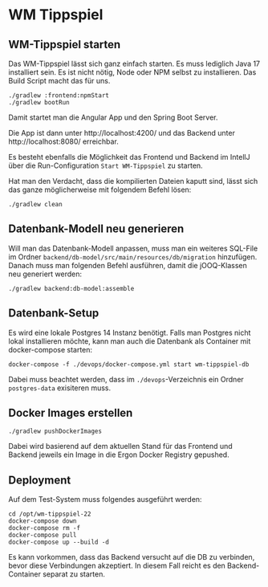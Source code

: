 # WM Tippspiel

## WM-Tippspiel starten

Das WM-Tippspiel lässt sich ganz einfach starten. Es muss lediglich Java 17 installiert sein. Es ist nicht nötig, Node oder NPM selbst zu installieren. Das Build Script macht das für uns.

```shell
./gradlew :frontend:npmStart
./gradlew bootRun
```

Damit startet man die Angular App und den Spring Boot Server.

Die App ist dann unter http://localhost:4200/ und das Backend unter http://localhost:8080/ erreichbar.

Es besteht ebenfalls die Möglichkeit das Frontend und Backend im IntellJ über die Run-Configuration `Start WM-Tippspiel` zu starten.

Hat man den Verdacht, dass die kompilierten Dateien kaputt sind, lässt sich das ganze möglicherweise mit folgendem Befehl lösen:

```shell
./gradlew clean
```

## Datenbank-Modell neu generieren

Will man das Datenbank-Modell anpassen, muss man ein weiteres SQL-File im Ordner `backend/db-model/src/main/resources/db/migration` hinzufügen. Danach muss man folgenden Befehl ausführen, damit die jOOQ-Klassen neu generiert werden:

```shell
./gradlew backend:db-model:assemble
```

## Datenbank-Setup

Es wird eine lokale Postgres 14 Instanz benötigt.
Falls man Postgres nicht lokal installieren möchte, kann man auch die Datenbank als Container mit docker-compose starten:
```shell
docker-compose -f ./devops/docker-compose.yml start wm-tippspiel-db
```
Dabei muss beachtet werden, dass im `./devops`-Verzeichnis ein Ordner `postgres-data` exisiteren muss.

## Docker Images erstellen

```shell
./gradlew pushDockerImages
```
Dabei wird basierend auf dem aktuellen Stand für das Frontend und Backend jeweils ein Image in die Ergon Docker Registry gepushed.

## Deployment

Auf dem Test-System muss folgendes ausgeführt werden:

```shell
cd /opt/wm-tippspiel-22
docker-compose down
docker-compose rm -f
docker-compose pull
docker-compose up --build -d
```

Es kann vorkommen, dass das Backend versucht auf die DB zu verbinden, bevor diese Verbindungen akzeptiert.
In diesem Fall reicht es den Backend-Container separat zu starten.
